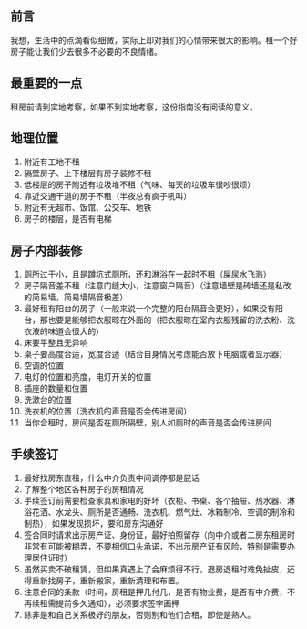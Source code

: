 ## 前言
我想，生活中的点滴看似细微，实际上却对我们的心情带来很大的影响。租一个好房子能让我们少去很多不必要的不良情绪。

## 最重要的一点
租房前请到实地考察，如果不到实地考察，这份指南没有阅读的意义。

## 地理位置

1. 附近有工地不租
2. 隔壁房子、上下楼层有房子装修不租
3. 低楼层的房子附近有垃圾堆不租（气味、每天的垃圾车很吵很烦）
4. 靠近交通干道的房子不租（半夜总有疯子吼叫）
5. 附近有无超市、饭馆、公交车、地铁
6. 房子的楼层，是否有电梯


## 房子内部装修
1. 厕所过于小，且是蹲坑式厕所，还和淋浴在一起时不租（屎尿水飞溅）
2. 房子隔音差不租（注意门缝大小，注意窗户隔音）（注意墙壁是砖墙还是私改的简易墙，简易墙隔音极差）
3. 最好租有阳台的房子（一般来说一个完整的阳台隔音会更好），如果没有阳台，那也要是能够把衣服晾在外面的（把衣服晾在室内衣服残留的洗衣粉、洗衣液的味道会很大的）
4. 床要平整且无异响
5. 桌子要高度合适，宽度合适（结合自身情况考虑能否放下电脑或者显示器）
6. 空调的位置
7. 电灯的位置和亮度，电灯开关的位置
8. 插座的数量和位置
9. 洗漱台的位置
10. 洗衣机的位置（洗衣机的声音是否会传进房间）
11. 当你合租时，房间是否在厕所隔壁，别人如厕时的声音是否会传进房间


## 手续签订
1. 最好找房东直租，什么中介负责中间调停都是屁话
2. 了解整个地区各种房子的房租情况
3. 手续签订前需要检查家具和家电的好坏（衣柜、书桌、各个抽屉、热水器、淋浴花洒、水龙头、厕所是否通畅、洗衣机、燃气灶、冰箱制冷、空调的制冷和制热），如果发现损坏，要和房东沟通好
4. 签合同时请求出示房产证、身份证，最好拍照留存（向中介或者二房东租房时非常有可能被糊弄，不要相信口头承诺，不出示房产证有风险，特别是需要办理居住证时）
5. 虽然买卖不破租赁，但如果真遇上了会麻烦得不行，退房退租时难免扯皮，还得重新找房子，重新搬家，重新清理和布置。
6. 注意合同的条款（时间，房租是押几付几，是否有物业费，是否有中介费，不再续租需提前多久通知），必须要求签字画押
7. 除非是和自己关系极好的朋友，否则别和他们合租，即使是熟人。










